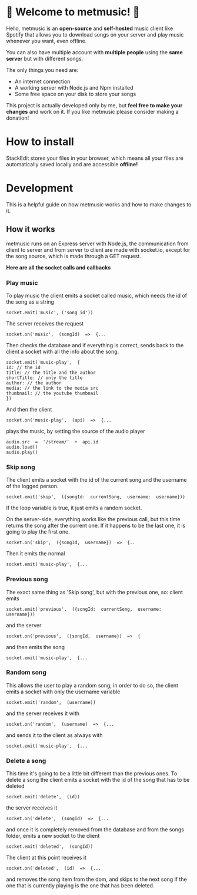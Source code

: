 # :musical_note: Welcome to metmusic! :musical_note:

Hello, metmusic is an **open-source** and **self-hosted** music client like Spotify that allows you to download songs on your server and play music whenever you want, even offline.

You can also have multiple account with **multiple people** using the **same server** but with different songs.

The only things you need are:

 - An internet connection
 - A working server with Node.js and Npm installed
 - Some free space on your disk to store your songs

This project is actually developed only by me, but **feel free to make your changes** and work on it.
If you like metmusic please consider making a donation!
# How to install

StackEdit stores your files in your browser, which means all your files are automatically saved locally and are accessible **offline!**

# Development
This is a helpful guide on how metmusic works and how to make changes to it.
## How it works
metmusic runs on an Express server with Node.js, the communication from client to server and from server to client are made with socket.io, except for the song source, which is made through a GET request.

**Here are all the socket calls and callbacks**
### Play music
To play music the client emits a socket called music, which needs the id of the song as a string

    socket.emit('music', ('song id'))
The server receives the request 

    socket.on('music',  (songId)  =>  {...
Then checks the database and if everything is correct, sends back to the client a socket with all the info about the song.

    socket.emit('music-play',  {
    id: // the id
    title: // the title and the author
    shortTitle: // only the title
    author: // the author
    media: // the link to the media src
    thumbnail: // the youtube thumbnail 
    })

 And then the client
 

    socket.on('music-play',  (api)  =>  {...
plays the music, by setting the source of the audio player

    audio.src  =  '/stream/'  +  api.id
    audio.load()
    audio.play()

### Skip song
The client emits a socket with the id of the current song and the username of the logged person.

    socket.emit('skip',  ({songId:  currentSong,  username:  username}))
If the loop variable is true, it just emits a random socket.

On the server-side, everything works like the previous call, but this time returns the song after the current one. 
If it happens to be the last one, it is going to play the first one.

    socket.on('skip',  ({songId,  username})  =>  {..
Then it emits the normal 

    socket.emit('music-play',  {...
### Previous song
The exact same thing as 'Skip song', but with the previous one, so:
client emits 

    socket.emit('previous',  ({songId:  currentSong,  username:  username}))
and the server 

    socket.on('previous',  ({songId,  username})  =>  {
and then emits the song

    socket.emit('music-play',  {...
### Random song
This allows the user to play a random song, in order to do so, the client emits a socket with only the username variable

    socket.emit('random',  (username))
and the server receives it with 

    socket.on('random',  (username)  =>  {...
and sends it to the client as always with 

    socket.emit('music-play',  {...
### Delete a song
This time it's going to be a little bit different than the previous ones.
To delete a song the client emits a socket with the id of the song that has to be deleted

    socket.emit('delete',  (id))
the server receives it

    socket.on('delete',  (songId)  =>  {...
and once it is completely removed from the database and from the songs folder, emits a new socket to the client

    socket.emit('deleted',  (songId))
The client at this point receives it 

    socket.on('deleted',  (id)  =>  {...
and removes the song item from the dom, and skips to the next song if the one that is currently playing is the one that has been deleted.
